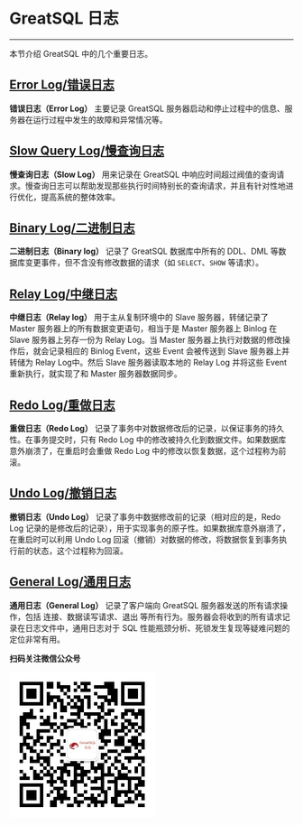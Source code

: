 # GreatSQL 日志

---

本节介绍 GreatSQL 中的几个重要日志。

## [Error Log/错误日志](./4-1-greatsql-error-log.md)

**错误日志（Error Log）** 主要记录 GreatSQL 服务器启动和停止过程中的信息、服务器在运行过程中发生的故障和异常情况等。

## [Slow Query Log/慢查询日志](./4-2-greatsql-slow-log.md)

**慢查询日志（Slow Log）** 用来记录在 GreatSQL 中响应时间超过阀值的查询请求。慢查询日志可以帮助发现那些执行时间特别长的查询请求，并且有针对性地进行优化，提高系统的整体效率。

## [Binary Log/二进制日志](./4-3-greatsql-binary-log.md)

**二进制日志（Binary log）** 记录了 GreatSQL 数据库中所有的 DDL、DML 等数据库变更事件，但不含没有修改数据的请求（如 `SELECT`、`SHOW` 等请求）。

## [Relay Log/中继日志](./4-4-greatsql-relay-log.md)

**中继日志（Relay log）** 用于主从复制环境中的 Slave 服务器，转储记录了 Master 服务器上的所有数据变更语句，相当于是 Master 服务器上 Binlog 在 Slave 服务器上另存一份为 Relay Log。当 Master 服务器上执行对数据的修改操作后，就会记录相应的 Binlog Event，这些 Event 会被传送到 Slave 服务器上并转储为 Relay Log中。然后 Slave 服务器读取本地的 Relay Log 并将这些 Event 重新执行，就实现了和 Master 服务器数据同步。

## [Redo Log/重做日志](./4-5-greatsql-redo-log.md)

**重做日志（Redo Log）** 记录了事务中对数据修改后的记录，以保证事务的持久性。在事务提交时，只有 Redo Log 中的修改被持久化到数据文件。如果数据库意外崩溃了，在重启时会重做 Redo Log 中的修改以恢复数据，这个过程称为前滚。

## [Undo Log/撤销日志](./4-6-greatsql-undo-log.md)

**撤销日志（Undo Log）** 记录了事务中数据修改前的记录（相对应的是，Redo Log 记录的是修改后的记录），用于实现事务的原子性。如果数据库意外崩溃了，在重启时可以利用 Undo Log 回滚（撤销）对数据的修改，将数据恢复到事务执行前的状态，这个过程称为回滚。

## [General Log/通用日志](./4-7-greatsql-general-log.md)

**通用日志（General Log）** 记录了客户端向 GreatSQL 服务器发送的所有请求操作，包括 连接、数据读写请求、退出 等所有行为。服务器会将收到的所有请求记录在日志文件中，通用日志对于 SQL 性能瓶颈分析、死锁发生复现等疑难问题的定位非常有用。


**扫码关注微信公众号**

![greatsql-wx](../greatsql-wx.jpg)
